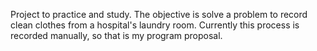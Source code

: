 Project to practice and study. The objective is solve a problem to record clean clothes from a hospital's laundry room. 
Currently this process is recorded manually, so that is my program proposal.
